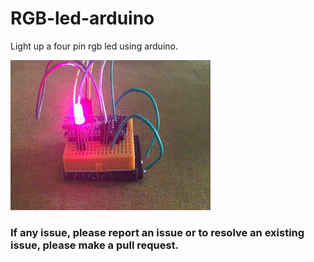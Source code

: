 # RGB-led-arduino

Light up a four pin rgb led using arduino.

<img src="./demo.gif">

### If any issue, please report an issue or to resolve an existing issue, please make a pull request.
